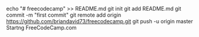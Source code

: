 echo "# freecodecamp" >> README.md
git init
git add README.md
git commit -m "first commit"
git remote add origin https://github.com/briandavid73/freecodecamp.git
git push -u origin master
Startng FreeCodeCamp.com
